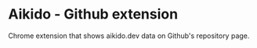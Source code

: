 # Aikido - Github extension

Chrome extension that shows aikido.dev data on Github's repository page.
